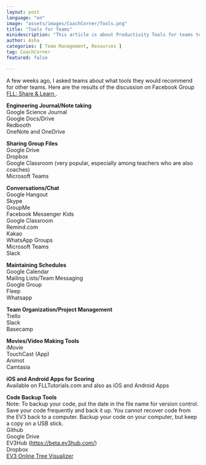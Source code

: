 ```yaml
---
layout: post
language: "en"
image: "assets/images/CoachCorner/Tools.png"
title: "Tools for Teams"
minidescription: "This article is about Productivity Tools for teams to use."
author: Asha
categories: [ Team Management, Resources ]
tag: CoachCorner
featured: false

---
```


A few weeks ago, I asked teams about what tools they would recommend for other teams. Here are the results of the discussion on Facebook Group <a href="https://www.facebook.com/groups/FLLShareandLearn/">FLL: Share & Learn </a>.

**Engineering Journal/Note taking**<br>
Google Science Journal <br>
Google Docs/Drive <br>
Redbooth<br>
OneNote and OneDrive<br>

**Sharing Group Files**<br>
Google Drive<br>
Dropbox<br>
Google Classroom (very popular, especially among teachers who are also coaches)<br>
Microsoft Teams<br>

**Conversations/Chat**<br>
Google Hangout<br>
Skype<br>
GroupMe<br>
Facebook Messenger Kids<br>
Google Classroom<br>
Remind.com<br>
Kakao<br>
WhatsApp Groups<br>
Microsoft Teams<br>
Slack<br>

**Maintaining Schedules**<br>
Google Calendar<br>
Mailing Lists/Team Messaging<br>
Google Group<br>
Fleep<br>
Whatsapp<br>

**Team Organization/Project Management**<br>
Trello<br>
Slack<br>
Basecamp<br>

**Movies/Video Making Tools**<br>
iMovie<br>
TouchCast (App)<br>
Animot<br>
Camtasia<br>

**iOS and Android Apps for Scoring**<br>
Available on FLLTutorials.com and also as iOS and Android Apps

**Code Backup Tools**  <br>
Note: To backup your code, put the date in the file name for version control. Save your code frequently and back it up. You cannot recover code from the EV3 back to a computer. Backup your code on your computer, but keep a copy on a USB stick.<br>
Github<br>
Google Drive<br>
EV3Hub (https://beta.ev3hub.com/)<br>
Dropbox<br>
<a href="http://attila.farago.hu.gitlab.io/EV3TreeVisualizerPages/ ">EV3 Online Tree Visualizer</a>

